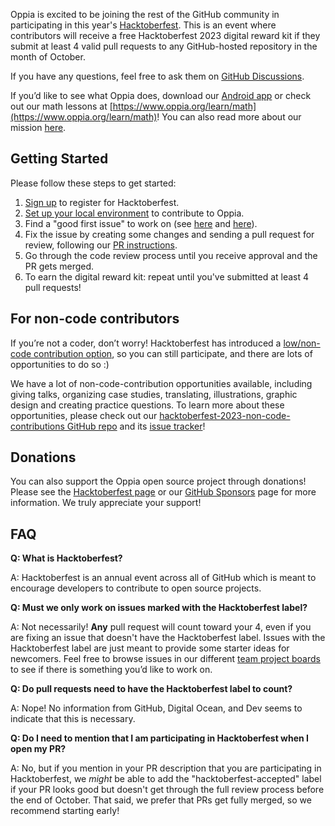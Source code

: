 Oppia is excited to be joining the rest of the GitHub community in participating in this year's [Hacktoberfest](https://hacktoberfest.digitalocean.com/). This is an event where contributors will receive a free Hacktoberfest 2023 digital reward kit if they submit at least 4 valid pull requests to any GitHub-hosted repository in the month of October.

If you have any questions, feel free to ask them on [GitHub Discussions](https://github.com/oppia/oppia/discussions).

If you’d like to see what Oppia does, download our [Android app](https://play.google.com/store/apps/details?id=org.oppia.android) or check out our math lessons at [https://www.oppia.org/learn/math](https://www.oppia.org/learn/math)! You can also read more about our mission [here](https://github.com/oppia/oppia/wiki/Oppia's-Mission).

## Getting Started

Please follow these steps to get started:

1. [Sign up](https://hacktoberfest.com/register/) to register for Hacktoberfest.
2. [Set up your local environment](https://github.com/oppia/oppia/wiki/Contributing-code-to-Oppia#setting-things-up) to contribute to Oppia.
3. Find a "good first issue" to work on (see [here](https://github.com/oppia/oppia/wiki/Contributing-code-to-Oppia#finding-something-to-do) and [here](https://github.com/oppia/oppia/issues?q=is%3Aopen+is%3Aissue+label%3A%22good+first+issue%22+no%3Aassignee)).
4. Fix the issue by creating some changes and sending a pull request for review, following our [PR instructions](https://github.com/oppia/oppia/wiki/Make-a-pull-request).
5. Go through the code review process until you receive approval and the PR gets merged.
6. To earn the digital reward kit: repeat until you've submitted at least 4 pull requests!

## For non-code contributors

If you’re not a coder, don’t worry! Hacktoberfest has introduced a [low/non-code contribution option](https://hacktoberfest.com/about/#low-or-non-code), so you can still participate, and there are lots of opportunities to do so :)

We have a lot of non-code-contribution opportunities available, including giving talks, organizing case studies, translating, illustrations, graphic design and creating practice questions. To learn more about these opportunities, please check out our [hacktoberfest-2023-non-code-contributions GitHub repo](https://github.com/oppia/hacktoberfest-2023-non-code-contributions) and its [issue tracker](https://github.com/oppia/hacktoberfest-2023-non-code-contributions/issues)!

## Donations

You can also support the Oppia open source project through donations! Please see the [Hacktoberfest page](https://hacktoberfest.com/donate/) or our [GitHub Sponsors](https://github.com/sponsors/oppia) page for more information. We truly appreciate your support!


## FAQ

**Q: What is Hacktoberfest?**

A: Hacktoberfest is an annual event across all of GitHub which is meant to encourage developers to contribute to open source projects.

**Q: Must we only work on issues marked with the Hacktoberfest label?**

A: Not necessarily! **Any** pull request will count toward your 4, even if you are fixing an issue that doesn't have the Hacktoberfest label. Issues with the Hacktoberfest label are just meant to provide some starter ideas for newcomers. Feel free to browse issues in our different [team project boards](https://github.com/oppia/oppia/projects?query=is%3Aopen) to see if there is something you’d like to work on.

**Q: Do pull requests need to have the Hacktoberfest label to count?**

A: Nope! No information from GitHub, Digital Ocean, and Dev seems to indicate that this is necessary.

**Q: Do I need to mention that I am participating in Hacktoberfest when I open my PR?**

A: No, but if you mention in your PR description that you are participating in Hacktoberfest, we *might* be able to add the "hacktoberfest-accepted" label if your PR looks good but doesn't get through the full review process before the end of October. That said, we prefer that PRs get fully merged, so we recommend starting early!

